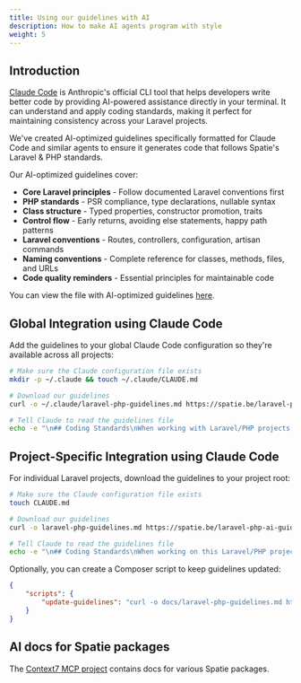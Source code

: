```yaml
---
title: Using our guidelines with AI
description: How to make AI agents program with style
weight: 5
---
```


## Introduction

[Claude Code](https://claude.ai/code) is Anthropic's official CLI tool that helps developers write better code by providing AI-powered assistance directly in your terminal. It can understand and apply coding standards, making it perfect for maintaining consistency across your Laravel projects.

We've created AI-optimized guidelines specifically formatted for Claude Code and similar agents to ensure it generates code that follows Spatie's Laravel & PHP standards.

Our AI-optimized guidelines cover:

- **Core Laravel principles** - Follow documented Laravel conventions first
- **PHP standards** - PSR compliance, type declarations, nullable syntax
- **Class structure** - Typed properties, constructor promotion, traits
- **Control flow** - Early returns, avoiding else statements, happy path patterns
- **Laravel conventions** - Routes, controllers, configuration, artisan commands
- **Naming conventions** - Complete reference for classes, methods, files, and URLs
- **Code quality reminders** - Essential principles for maintainable code

You can view the file with AI-optimized guidelines [here](https://spatie.be/laravel-php-ai-guidelines.md).

## Global Integration using Claude Code

Add the guidelines to your global Claude Code configuration so they're available across all projects:

```bash
# Make sure the Claude configuration file exists
mkdir -p ~/.claude && touch ~/.claude/CLAUDE.md

# Download our guidelines
curl -o ~/.claude/laravel-php-guidelines.md https://spatie.be/laravel-php-ai-guidelines.md

# Tell Claude to read the guidelines file
echo -e "\n## Coding Standards\nWhen working with Laravel/PHP projects, first read the coding guidelines at @~/.claude/laravel-php-guidelines.md" >> ~/.claude/CLAUDE.md
```

## Project-Specific Integration using Claude Code

For individual Laravel projects, download the guidelines to your project root:

```bash
# Make sure the Claude configuration file exists
touch CLAUDE.md

# Download our guidelines
curl -o laravel-php-guidelines.md https://spatie.be/laravel-php-ai-guidelines.md

# Tell Claude to read the guidelines file
echo -e "\n## Coding Standards\nWhen working on this Laravel/PHP project, first read the coding guidelines at @laravel-php-guidelines.md" >> CLAUDE.md
```

Optionally, you can create a Composer script to keep guidelines updated:

```json
{
    "scripts": {
        "update-guidelines": "curl -o docs/laravel-php-guidelines.md https://spatie.be/laravel-php-ai-guidelines.md"
    }
}
```

## AI docs for Spatie packages

The [Context7 MCP project](https://github.com/upstash/context7) contains docs for various Spatie packages.
